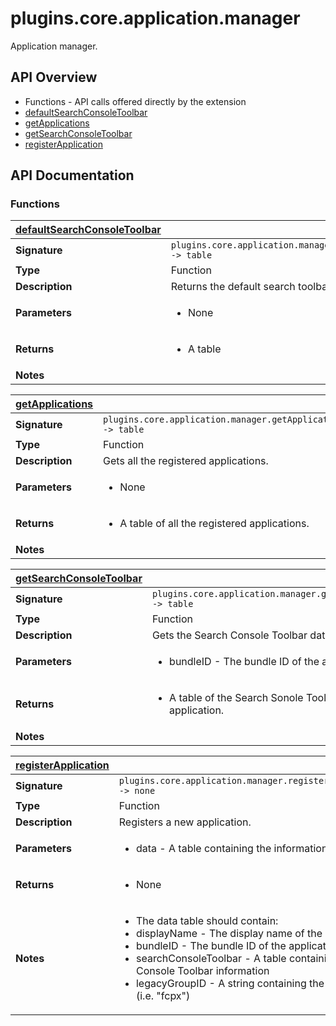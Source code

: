 # plugins.core.application.manager

Application manager.

## API Overview
* Functions - API calls offered directly by the extension
 * [defaultSearchConsoleToolbar](#defaultSearchConsoleToolbar)
 * [getApplications](#getApplications)
 * [getSearchConsoleToolbar](#getSearchConsoleToolbar)
 * [registerApplication](#registerApplication)

## API Documentation

### Functions

| [defaultSearchConsoleToolbar](#defaultSearchConsoleToolbar)         |                                                                                     |
| --------------------------------------------|-------------------------------------------------------------------------------------|
| **Signature**                               | `plugins.core.application.manager.defaultSearchConsoleToolbar() -> table`                                                                    |
| **Type**                                    | Function                                                                     |
| **Description**                             | Returns the default search toolbar data.                                                                     |
| **Parameters**                              | <ul><li>None</li></ul> |
| **Returns**                                 | <ul><li>A table</li></ul>          |
| **Notes**                                   | <ul></ul>                |

| [getApplications](#getApplications)         |                                                                                     |
| --------------------------------------------|-------------------------------------------------------------------------------------|
| **Signature**                               | `plugins.core.application.manager.getApplications() -> table`                                                                    |
| **Type**                                    | Function                                                                     |
| **Description**                             | Gets all the registered applications.                                                                     |
| **Parameters**                              | <ul><li>None</li></ul> |
| **Returns**                                 | <ul><li>A table of all the registered applications.</li></ul>          |
| **Notes**                                   | <ul></ul>                |

| [getSearchConsoleToolbar](#getSearchConsoleToolbar)         |                                                                                     |
| --------------------------------------------|-------------------------------------------------------------------------------------|
| **Signature**                               | `plugins.core.application.manager.getSearchConsoleToolbar(bundleID) -> table`                                                                    |
| **Type**                                    | Function                                                                     |
| **Description**                             | Gets the Search Console Toolbar data for a specific bundle ID.                                                                     |
| **Parameters**                              | <ul><li>bundleID - The bundle ID of the application you want to get.</li></ul> |
| **Returns**                                 | <ul><li>A table of the Search Sonole Toolbar data for the specified application.</li></ul>          |
| **Notes**                                   | <ul></ul>                |

| [registerApplication](#registerApplication)         |                                                                                     |
| --------------------------------------------|-------------------------------------------------------------------------------------|
| **Signature**                               | `plugins.core.application.manager.registerApplication(data) -> none`                                                                    |
| **Type**                                    | Function                                                                     |
| **Description**                             | Registers a new application.                                                                     |
| **Parameters**                              | <ul><li>data - A table containing the information to register.</li></ul> |
| **Returns**                                 | <ul><li>None</li></ul>          |
| **Notes**                                   | <ul><li>The data table should contain:</li><li> displayName - The display name of the application</li><li> bundleID - The bundle ID of the application</li><li> searchConsoleToolbar - A table containing the Search Console Toolbar information</li><li> legacyGroupID - A string containing the legacy group ID (i.e. "fcpx")</li></ul>                |

